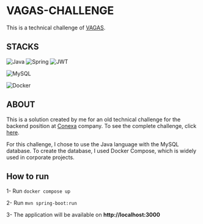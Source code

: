 # VAGAS-CHALLENGE
This is a technical challenge of [VAGAS](https://www.vagas.com.br/).

## STACKS

![Java](https://img.shields.io/badge/java-%23ED8B00.svg?style=for-the-badge&logo=openjdk&logoColor=white)
![Spring](https://img.shields.io/badge/spring-%236DB33F.svg?style=for-the-badge&logo=spring&logoColor=white)
![JWT](https://img.shields.io/badge/JWT-black?style=for-the-badge&logo=JSON%20web%20tokens)

![MySQL](https://img.shields.io/badge/mysql-%2300f.svg?style=for-the-badge&logo=mysql&logoColor=white)

![Docker](https://img.shields.io/badge/docker-%230db7ed.svg?style=for-the-badge&logo=docker&logoColor=white)

## ABOUT
This is a solution created by me for an old technical challenge for the backend position at [Conexa](https://www.conexasaude.com.br/) company. To see the complete challenge, click [here](https://github.com/conexasaude/desafio-tecnico-backend-conexa).

For this challenge, I chose to use the Java language with the MySQL database. To create the database, I used Docker Compose, which is widely used in corporate projects.

## How to run
1- Run ``` docker compose up ```

2- Run ``` mvn spring-boot:run ```

3- The application will be available on **http://localhost:3000**
